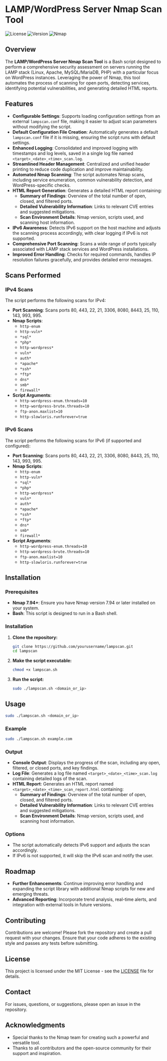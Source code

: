 # LAMP/WordPress Server Nmap Scan Tool

![License](https://img.shields.io/badge/license-MIT-blue.svg)
![Version](https://img.shields.io/badge/version-2.2-green.svg)
![Nmap](https://img.shields.io/badge/Nmap-7.94+-orange.svg)

## Overview

The **LAMP/WordPress Server Nmap Scan Tool** is a Bash script designed to perform a comprehensive security assessment on servers running the LAMP stack (Linux, Apache, MySQL/MariaDB, PHP) with a particular focus on WordPress instances. Leveraging the power of Nmap, this tool automates the process of scanning for open ports, detecting services, identifying potential vulnerabilities, and generating detailed HTML reports.

## Features

- **Configurable Settings**: Supports loading configuration settings from an external `lampscan.conf` file, making it easier to adjust scan parameters without modifying the script.
- **Default Configuration File Creation**: Automatically generates a default `lampscan.conf` file if it is missing, ensuring the script runs with default settings.
- **Enhanced Logging**: Consolidated and improved logging with timestamps and log levels, saved in a single log file named `<target>_<date>_<time>_scan.log`.
- **Streamlined Header Management**: Centralized and unified header printing to reduce code duplication and improve maintainability.
- **Automated Nmap Scanning**: The script automates Nmap scans, including service enumeration, common vulnerability detection, and WordPress-specific checks.
- **HTML Report Generation**: Generates a detailed HTML report containing:
  - **Summary of Findings**: Overview of the total number of open, closed, and filtered ports.
  - **Detailed Vulnerability Information**: Links to relevant CVE entries and suggested mitigations.
  - **Scan Environment Details**: Nmap version, scripts used, and scanning host information.
- **IPv6 Awareness**: Detects IPv6 support on the host machine and adjusts the scanning process accordingly, with clear logging if IPv6 is not supported.
- **Comprehensive Port Scanning**: Scans a wide range of ports typically associated with LAMP stack services and WordPress installations.
- **Improved Error Handling**: Checks for required commands, handles IP resolution failures gracefully, and provides detailed error messages.

## Scans Performed

### IPv4 Scans

The script performs the following scans for IPv4:

- **Port Scanning**: Scans ports 80, 443, 22, 21, 3306, 8080, 8443, 25, 110, 143, 993, 995.
- **Nmap Scripts**: 
  - `http-enum`
  - `http-vuln*`
  - `*sql*`
  - `*php*`
  - `http-wordpress*`
  - `vuln*`
  - `auth*`
  - `*apache*`
  - `*ssh*`
  - `*ftp*`
  - `dns*`
  - `smb*`
  - `firewall*`
- **Script Arguments**:
  - `http-wordpress-enum.threads=10`
  - `http-wordpress-brute.threads=10`
  - `ftp-anon.maxlist=10`
  - `http-slowloris.runforever=true`

### IPv6 Scans

The script performs the following scans for IPv6 (if supported and configured):

- **Port Scanning**: Scans ports 80, 443, 22, 21, 3306, 8080, 8443, 25, 110, 143, 993, 995.
- **Nmap Scripts**: 
  - `http-enum`
  - `http-vuln*`
  - `*sql*`
  - `*php*`
  - `http-wordpress*`
  - `vuln*`
  - `auth*`
  - `*apache*`
  - `*ssh*`
  - `*ftp*`
  - `dns*`
  - `smb*`
  - `firewall*`
- **Script Arguments**:
  - `http-wordpress-enum.threads=10`
  - `http-wordpress-brute.threads=10`
  - `ftp-anon.maxlist=10`
  - `http-slowloris.runforever=true`

## Installation

### Prerequisites

- **Nmap 7.94+**: Ensure you have Nmap version 7.94 or later installed on your system.
- **Bash**: This script is designed to run in a Bash shell.

### Installation

1. **Clone the repository:**

   ```bash
   git clone https://github.com/yourusername/lampscan.git
   cd lampscan
   ```

2. **Make the script executable:**

   ```bash
   chmod +x lampscan.sh
   ```

3. **Run the script:**

   ```bash
   sudo ./lampscan.sh <domain_or_ip>
   ```

## Usage

```bash
sudo ./lampscan.sh <domain_or_ip>
```

### Example

```bash
sudo ./lampscan.sh example.com
```

### Output

- **Console Output**: Displays the progress of the scan, including any open, filtered, or closed ports, and key findings.
- **Log File**: Generates a log file named `<target>_<date>_<time>_scan.log` containing detailed logs of the scan.
- **HTML Report**: Generates an HTML report named `<target>_<date>_<time>_scan_report.html` containing:
  - **Summary of Findings**: Overview of the total number of open, closed, and filtered ports.
  - **Detailed Vulnerability Information**: Links to relevant CVE entries and suggested mitigations.
  - **Scan Environment Details**: Nmap version, scripts used, and scanning host information.

### Options

- The script automatically detects IPv6 support and adjusts the scan accordingly.
- If IPv6 is not supported, it will skip the IPv6 scan and notify the user.

## Roadmap

- **Further Enhancements**: Continue improving error handling and expanding the script library with additional Nmap scripts for new and emerging threats.
- **Advanced Reporting**: Incorporate trend analysis, real-time alerts, and integration with external tools in future versions.

## Contributing

Contributions are welcome! Please fork the repository and create a pull request with your changes. Ensure that your code adheres to the existing style and passes any tests before submitting.

## License

This project is licensed under the MIT License - see the [LICENSE](LICENSE) file for details.

## Contact

For issues, questions, or suggestions, please open an issue in the repository.

## Acknowledgments

- Special thanks to the Nmap team for creating such a powerful and versatile tool.
- Thanks to all contributors and the open-source community for their support and inspiration.
```
